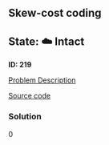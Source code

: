 ## Skew-cost coding

## State: :cloud: **Intact**

**ID: 219**

[Problem Description](https://projecteuler.net/problem=219)

[Source code](main.cpp)

### Solution
0